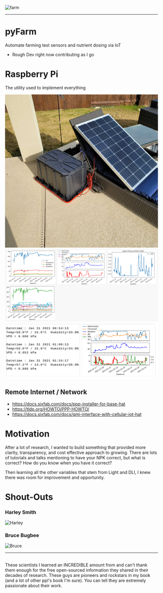 ![farm](https://www.amfam.com/-/media/images/amfam/products/farm-ranch/farm-coverages---aspect-crop.jpg)
<hr>

# pyFarm
Automate farming test sensors and nutrient dosing via IoT
* Rough Dev right now contributing as I go

# Raspberry Pi
The utility used to implement everything

![SolarSetup](/Images/SolarSetup.jpg)
![SoilData](/Images/Soil_Data.png)
![SoilData](Images/Soil_Data_2.PNG)


## Remote Internet / Network
* https://docs.sixfab.com/docs/ppp-installer-for-base-hat
* https://tldp.org/HOWTO/PPP-HOWTO/
* https://docs.sixfab.com/docs/qmi-interface-with-cellular-iot-hat

# Motivation
After a lot of research, I wanted to build something that provided more clarity, transparency, and cost effective approach to growing. There are lots of tutorials and talks mentioning to have your NPK correct, but what is correct? How do you know when you have it correct? 

Then learning all the other variables that stem from Light and DLI, I knew there was room for improvement and opportunity.

# Shout-Outs
### Harley Smith
![Harley](https://www.cannabisimp.com/wp-content/uploads/2019/03/Harley-Smith-Profile.png)
### Bruce Bugbee
![Bruce](https://i1.wp.com/hortamericas.com/wp-content/uploads/2016/06/ust_-from-Research-Ofc_BruceBugbee_DWT2016.jpg?resize=400%2C300&ssl=1)

<hr>
<br>
These scientists I learned an INCREDIBLE amount from and can't thank them enough for the free open-sourced information they shared in their decades of research. These guys are pioneers and rockstars in my book (and a lot of other ppl's book I'm sure). You can tell they are extremely passionate about their work.
